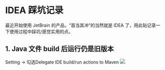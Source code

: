# IDEA 踩坑记录
最近开始使用 JetBrain 的产品，“首当其冲”的当然就是 IDEA 了，用此贴记录一下使用过程中踩坑/感觉实用的点。

## 1. Java 文件 build 后运行仍是旧版本
Setting -> 勾选Delegate IDE build/run actions to Maven
![](https://zerokei-imgurl.oss-cn-hangzhou.aliyuncs.com/img/20220804232644.png)